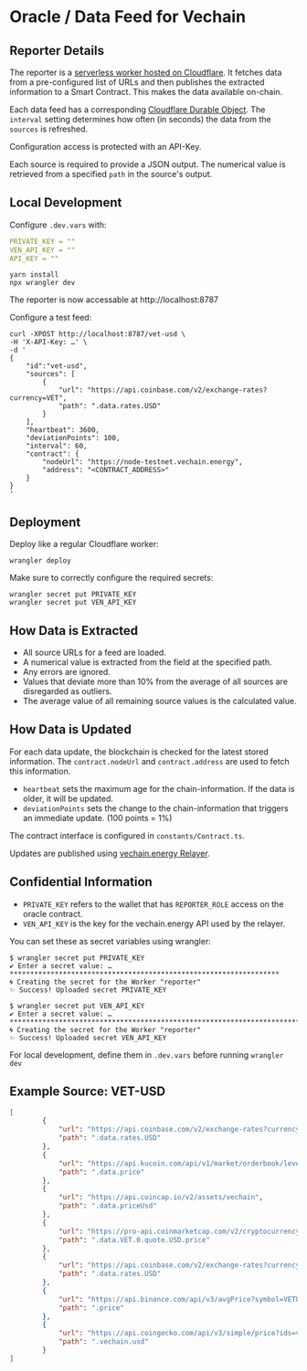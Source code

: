 # Oracle / Data Feed for Vechain

## Reporter Details

The reporter is a [serverless worker hosted on Cloudflare](https://developers.cloudflare.com/workers/). It fetches data from a pre-configured list of URLs and then publishes the extracted information to a Smart Contract. This makes the data available on-chain.

Each data feed has a corresponding [Cloudflare Durable Object](https://developers.cloudflare.com/durable-objects/). The `interval` setting determines how often (in seconds) the data from the `sources` is refreshed.

Configuration access is protected with an API-Key.

Each source is required to provide a JSON output. The numerical value is retrieved from a specified `path` in the source's output.

## Local Development

Configure `.dev.vars` with:

```yml
PRIVATE_KEY = ""
VEN_API_KEY = ""
API_KEY = ""
```

```shell
yarn install
npx wrangler dev
```

The reporter is now accessable at http://localhost:8787

Configure a test feed:

```shell
curl -XPOST http://localhost:8787/vet-usd \
-H 'X-API-Key: …' \
-d '
{
    "id":"vet-usd",
    "sources": [
        {
            "url": "https://api.coinbase.com/v2/exchange-rates?currency=VET",
            "path": ".data.rates.USD"
        }
    ],
    "heartbeat": 3600,
    "deviationPoints": 100,
    "interval": 60,
    "contract": {
        "nodeUrl": "https://node-testnet.vechain.energy",
        "address": "<CONTRACT_ADDRESS>"
    }
}
'
```


## Deployment

Deploy like a regular Cloudflare worker:

```shell
wrangler deploy
```

Make sure to correctly configure the required secrets:

```shell
wrangler secret put PRIVATE_KEY 
wrangler secret put VEN_API_KEY 
```


## How Data is Extracted

- All source URLs for a feed are loaded.
- A numerical value is extracted from the field at the specified path.
- Any errors are ignored.
- Values that deviate more than 10% from the average of all sources are disregarded as outliers.
- The average value of all remaining source values is the calculated value.


## How Data is Updated

For each data update, the blockchain is checked for the latest stored information. The `contract.nodeUrl` and `contract.address` are used to fetch this information.

* `heartbeat` sets the maximum age for the chain-information. If the data is older, it will be updated.
* `deviationPoints` sets the change to the chain-information that triggers an immediate update. (100 points = 1%)

The contract interface is configured in `constants/Contract.ts`.

Updates are published using [vechain.energy Relayer](https://docs.vechain.energy/vechain.energy/API-Keys/).

## Confidential Information

* `PRIVATE_KEY` refers to the wallet that has `REPORTER_ROLE` access on the oracle contract.
* `VEN_API_KEY` is the key for the vechain.energy API used by the relayer.

You can set these as secret variables using wrangler:

```shell
$ wrangler secret put PRIVATE_KEY 
✔ Enter a secret value: … ******************************************************************
🌀 Creating the secret for the Worker "reporter" 
✨ Success! Uploaded secret PRIVATE_KEY

$ wrangler secret put VEN_API_KEY 
✔ Enter a secret value: … ******************************************************************************************
🌀 Creating the secret for the Worker "reporter" 
✨ Success! Uploaded secret VEN_API_KEY
```

For local development, define them in `.dev.vars` before running `wrangler dev`

## Example Source: VET-USD

```json
[
        {
            "url": "https://api.coinbase.com/v2/exchange-rates?currency=VET",
            "path": ".data.rates.USD"
        },
        {
            "url": "https://api.kucoin.com/api/v1/market/orderbook/level1?symbol=VET-USDT",
            "path": ".data.price"
        },
        {
            "url": "https://api.coincap.io/v2/assets/vechain",
            "path": ".data.priceUsd"
        },
        {
            "url": "https://pro-api.coinmarketcap.com/v2/cryptocurrency/quotes/latest?CMC_PRO_API_KEY=<CMC_API_KEY>&symbol=VET",
            "path": ".data.VET.0.quote.USD.price"
        },
        {
            "url": "https://api.coinbase.com/v2/exchange-rates?currency=VET",
            "path": ".data.rates.USD"
        },
        {
            "url": "https://api.binance.com/api/v3/avgPrice?symbol=VETUSDT",
            "path": ".price"
        },
        {
            "url": "https://api.coingecko.com/api/v3/simple/price?ids=vechain&vs_currencies=usd",
            "path": ".vechain.usd"
        }
]
```